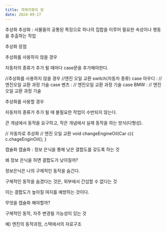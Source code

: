 ```yaml
---
title: 객체지향의 원
date: 2024-09-27
---
```




<!--more-->

추상화
추상화 : 사물들의 공통된 특징으로 하나의 집합을 이루어 필요한 속성이나 행동을 추출하는 작업

 

추상화 장점

추상화를 사용하지 않을 경우

자동차의 종류가 추가 될 때마다 case문을 추가해야한다.

//추상화를 사용하지 않을 경우
//엔진 오일 교환
switch(자동차 종류)
  case 아우디 : // 엔진오일 교환 과정 기술
  case 벤츠 : // 엔진오일 교환 과정 기술
  case BMW : // 엔진오일 교환 과정 기술
 

추상화를 사용할 경우

자동차의 종류가 추가 될 때 불필요한 작업이 수반되지 않는다.

큰 개념에서 동작을 요구하고, 작은 개념에서 실제 동작을 하는 방식(다형성).

// 자동차로 추상화
// 엔진 오일 교환
void changeEngineOil(Car c){
  c.chageEnginOil();
}
 

캡슐화
캡술화 : 정보 은닉을 통해 낮은 결합도를 갖도록 하는 것

 

왜 정보 은닉을 하면 결합도가 낮아질까?

정보은닉은 나의 구체적인 동작을 숨긴다.

구체적인 동작을 숨겼다는 것은, 외부에서 간섭할 수 없다는 것

이는 결합도가 높아질 여지를 예방하는 것이다.

 

무엇을 캡슐화 해야할까?

구체적인 동작, 자주 변경될 가능성이 있는 것

예) 엔진의 동작과정, 스택에서의 자료구조
